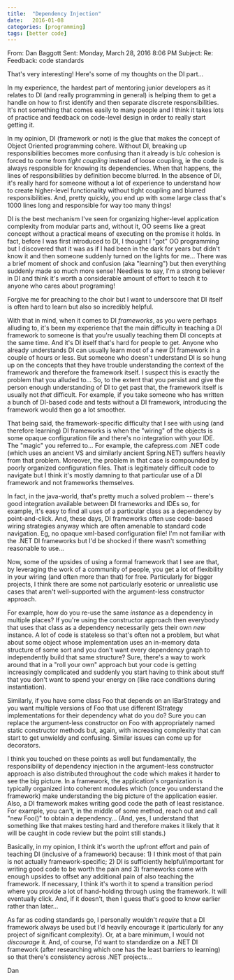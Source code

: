 ```yaml
---
title:  "Dependency Injection"
date:   2016-01-08
categories: [programming]
tags: [better code]
---
```



From: Dan Baggott 
Sent: Monday, March 28, 2016 8:06 PM
Subject: Re: Feedback: code standards
 
That's very interesting!  Here's some of my thoughts on the DI part...
 
In my experience, the hardest part of mentoring junior developers as it relates to DI (and really programming in general) is helping them to get a handle on how to first identify and then separate discrete responsibilities.  It's not something that comes easily to many people and I think it takes lots of practice and feedback on code-level design in order to really start getting it.
 
In my opinion, DI (framework or not) is the glue that makes the concept of Object Oriented programming cohere.  Without DI, breaking up responsibilities becomes more confusing than it already is b/c cohesion is forced to come from *tight coupling* instead of loose coupling, ie the code is always responsible for knowing its dependencies.  When that happens, the lines of responsibilities by definition become blurred.  In the absence of DI, it's really hard for someone without a lot of experience to understand how to create higher-level functionality without tight coupling and blurred responsibilities.  And, pretty quickly, you end up with some large class that's 1000 lines long and responsible for way too many things!
 
DI is the best mechanism I've seen for organizing higher-level application complexity from modular parts and, without it, OO seems like a great concept without a practical means of executing on the promise it holds.  In fact, before I was first introduced to DI, I thought I "got" OO programming but I discovered that it was as if I had been in the dark for years but didn't know it and then someone suddenly turned on the lights for me...  There was a brief moment of shock and confusion (aka "learning") but then everything suddenly made so much more sense!  Needless to say, I'm a strong believer in DI and think it's worth a considerable amount of effort to teach it to anyone who cares about programing!
 
Forgive me for preaching to the choir but I want to underscore that DI itself is often hard to learn but also so incredibly helpful.
 
With that in mind, when it comes to DI *frameworks*, as you were perhaps alluding to, it's been my experience that the main difficulty in teaching a DI framework to someone is that you're usually teaching them DI concepts at the same time.  And it's DI itself that's hard for people to get.  Anyone who already understands DI can usually learn most of a new DI framework in a couple of hours or less.  But someone who doesn't understand DI is so hung up on the concepts that they have trouble understanding the context of the framework and therefore the framework itself.  I suspect this is exactly the problem that you alluded to...  So, to the extent that you persist and give the person enough understanding of DI to get past that, the framework itself is usually not *that* difficult.  For example, if you take someone who has written a bunch of DI-based code and tests without a DI framework, introducing the framework would then go a lot smoother.
 
That being said, the framework-specific difficulty that I see with using (and therefore learning) DI frameworks is when the "wiring" of the objects is some opaque configuration file and there's no integration with your IDE.  The "magic" you referred to...  For example, the cafepress.com .NET code (which uses an ancient VS and similarly ancient Spring.NET) suffers heavily from that problem.  Moreover, the problem in that case is compounded by poorly organized configuration files.  That is legitimately difficult code to navigate but I think it's mostly damning to that particular use of a DI framework and not frameworks themselves.
 
In fact, in the java-world, that's pretty much a solved problem -- there's good integration available between DI frameworks and IDEs so, for example, it's easy to find all uses of a particular class as a dependency by point-and-click.  And, these days, DI frameworks often use code-based wiring strategies anyway which are often amenable to standard code navigation.  Eg, no opaque xml-based configuration file!  I'm not familiar with the .NET DI frameworks but I'd be shocked if there wasn't something reasonable to use...
 
Now, some of the upsides of using a formal framework that I see are that, by leveraging the work of a community of people, you get a lot of flexibility in your wiring (and often more than that) for free.  Particularly for bigger projects, I think there are some not particularly esoteric or unrealistic use cases that aren't well-supported with the argument-less constructor approach.
 
For example, how do you re-use the same *instance* as a dependency in multiple places?  If you're using the constructor approach then everybody that uses that class as a dependency necessarily gets their own *new* instance.  A lot of code is stateless so that's often not a problem, but what about some object whose implementation uses an in-memory data structure of some sort and you don't want every dependency graph to independently build that same structure?  Sure, there's a way to work around that in a "roll your own" approach but your code is getting increasingly complicated and suddenly you start having to think about stuff that you don't want to spend your energy on (like race conditions during instantiation).
 
Similarly, if you have some class Foo that depends on an IBarStrategy and you want multiple versions of Foo that use different IStrategy implementations for their dependency what do you do?  Sure you can replace the argument-less constructor on Foo with appropriately named static constructor methods but, again, with increasing complexity that can start to get unwieldy and confusing.  Similar issues can come up for decorators.
 
I think you touched on these points as well but fundamentally, the responsibility of dependency injection in the argument-less constructor approach is also distributed throughout the code which makes it harder to see the big picture.  In a framework, the application's organization is typically organized into coherent modules which (once you understand the framework) make understanding the big picture of the application easier.  Also, a DI framework makes writing good code the path of least resistance.  For example, you can't, in the middle of some method, reach out and call "new Foo()" to obtain a dependency...  (And, yes, I understand that something like that makes testing hard and therefore makes it likely that it will be caught in code review but the point still stands.)
 
Basically, in my opinion, I think it's worth the upfront effort and pain of teaching DI (inclusive of a framework) because: 1) I think most of that pain is not actually framework-specific; 2) DI is sufficiently helpful/important for writing good code to be worth the pain and 3) frameworks come with enough upsides to offset any additional pain of also teaching the framework.  If necessary, I think it's worth it to spend a transition period where you provide a lot of hand-holding through using the framework.  It will eventually click.  And, if it doesn't, then I guess that's good to know earlier rather than later...
 
As far as coding standards go, I personally wouldn't *require* that a DI framework always be used but I'd heavily encourage it (particularly for any project of significant complexity).  Or, at a bare minimum, I would not *discourage* it.  And, of course, I'd want to standardize on a .NET DI framework (after researching which one has the least barriers to learning) so that there's consistency across .NET projects...
 
Dan